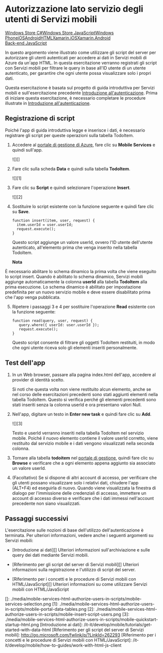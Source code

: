 <properties pageTitle="Service-side authorization (HTML) | Mobile Dev Center" metaKeywords="" description="Learn how to authorize users in the JavaScript backend of Azure Mobile Services." metaCanonical="" services="" documentationCenter="Mobile" title="Service-side authorization of Mobile Services users" authors="glenga" solutions="" manager="" editor="" />

<tags ms.service="mobile-services" ms.workload="mobile" ms.tgt_pltfrm="mobile-html" ms.devlang="javascript" ms.topic="article" ms.date="01/01/1900" ms.author="glenga"></tags>

# Autorizzazione lato servizio degli utenti di Servizi mobili

<div class="dev-center-tutorial-selector sublanding"><a href="/it-it/documentation/articles/mobile-services-windows-store-dotnet-authorize-users-in-scripts" title="Windows Store C#">Windows Store C#</a><a href="/it-it/documentation/articles/mobile-services-windows-store-javascript-authorize-users-in-scripts" title="Windows Store JavaScript">Windows Store JavaScript</a><a href="/it-it/documentation/articles/mobile-services-windows-phone-authorize-users-in-scripts" title="Windows Phone">Windows Phone</a><a href="/it-it/documentation/articles/mobile-services-ios-authorize-users-in-scripts" title="iOS">iOS</a><a href="/it-it/documentation/articles/mobile-services-android-authorize-users-in-scripts" title="Android">Android</a><a href="/it-it/documentation/articles/mobile-services-html-authorize-users-in-scripts" title="HTML" class="current">HTML</a><a href="/it-it/documentation/articles/partner-xamarin-mobile-services-ios-authorize-users-in-scripts" title="Xamarin.iOS" class="current">Xamarin.iOS</a><a href="/it-it/documentation/articles/partner-xamarin-mobile-services-android-authorize-users-in-scripts" title="Xamarin.Android" class="current">Xamarin.Android</a></div>

<div class="dev-center-tutorial-subselector"><a href="/it-it/documentation/articles/mobile-services-html-authorize-users-in-scripts/"  title="JavaScript backend" class="current">Back-end JavaScript</a></div>

In questo argomento viene illustrato come utilizzare gli script del server per autorizzare gli utenti autenticati per accedere ai dati in Servizi mobili di Azure da un'app HTML. In questa esercitazione verranno registrati gli script con Servizi mobili per filtrare le query in base all'ID utente di un utente autenticato, per garantire che ogni utente possa visualizzare solo i propri dati.

Questa esercitazione è basata sul progetto di guida introduttiva per Servizi mobili e sull'esercitazione precedente [Introduzione all'autenticazione][]. Prima di iniziare questa esercitazione, è necessario completare le procedure illustrate in [Introduzione all'autenticazione][].

## <a name="register-scripts"></a>Registrazione di script

Poiché l'app di guida introduttiva legge e inserisce i dati, è necessario registrare gli script per queste operazioni sulla tabella TodoItem.

1.  Accedere al [portale di gestione di Azure][], fare clic su **Mobile Services** e quindi sull'app.

    ![][]

2.  Fare clic sulla scheda **Data** e quindi sulla tabella **TodoItem**.

    ![][1]

3.  Fare clic su **Script** e quindi selezionare l'operazione **Insert**.

    ![][2]

4.  Sostituire lo script esistente con la funzione seguente e quindi fare clic su **Save**.

        function insert(item, user, request) {
          item.userId = user.userId;    
          request.execute();
        }

    Questo script aggiunge un valore userId, ovvero l'ID utente dell'utente autenticato, all'elemento prima che venga inserito nella tabella TodoItem.

    <div class="dev-callout"><b>Nota</b>
<p>&Egrave; necessario abilitare lo schema dinamico la prima volta che viene eseguito lo script insert. Quando &egrave; abilitato lo schema dinamico, Servizi mobili aggiunge automaticamente la colonna <strong>userId</strong> alla tabella <strong>TodoItem</strong> alla prima esecuzione. Lo schema dinamico &egrave; abilitato per impostazione predefinita per un nuovo servizio mobile e deve essere disabilitato prima che l'app venga pubblicata.</p>
</div>

5.  Ripetere i passaggi 3 e 4 per sostituire l'operazione **Read** esistente con la funzione seguente:

        function read(query, user, request) {
           query.where({ userId: user.userId });    
           request.execute();
        }

    Questo script consente di filtrare gli oggetti TodoItem restituiti, in modo che ogni utente riceva solo gli elementi inseriti personalmente.

## Test dell'app

1.  In un Web browser, passare alla pagina index.html dell'app, accedere al provider di identità scelto.

    Si noti che questa volta non viene restituito alcun elemento, anche se nel corso delle esercitazioni precedenti sono stati aggiunti elementi nella tabella TodoItem. Questo si verifica perché gli elementi precedenti sono stati inseriti senza la colonna userId e ora presentano valori Null.

2.  Nell'app, digitare un testo in **Enter new task** e quindi fare clic su **Add**.

    ![][3]

    Testo e userId verranno inseriti nella tabella TodoItem nel servizio mobile. Poiché il nuovo elemento contiene il valore userId corretto, viene restituito dal servizio mobile e i dati vengono visualizzati nella seconda colonna.

3.  Tornare alla tabella **todoitem** nel [portale di gestione][portale di gestione di Azure], quindi fare clic su **Browse** e verificare che a ogni elemento appena aggiunto sia associato un valore userId.

4.  (Facoltativo) Se si dispone di altri account di accesso, per verificare che gli utenti possano visualizzare solo i relativi dati, chiudere l'app (ALT+F4) ed eseguirla di nuovo. Quando viene visualizzata la finestra di dialogo per l'immissione delle credenziali di accesso, immettere un account di accesso diverso e verificare che i dati immessi nell'account precedente non siano visualizzati.

## Passaggi successivi

L'esercitazione sulle nozioni di base dell'utilizzo dell'autenticazione è terminata. Per ulteriori informazioni, vedere anche i seguenti argomenti su Servizi mobili:

-   [Introduzione ai dati][]
    Ulteriori informazioni sull'archiviazione e sulle query dei dati mediante Servizi mobili.

-   [Riferimento per gli script del server di Servizi mobili][]
    Ulteriori informazioni sulla registrazione e l'utilizzo di script del server.

-   [Riferimento per i concetti e le procedure di Servizi mobili con HTML/JavaScript][]
    Ulteriori informazioni su come utilizzare Servizi mobili con HTML/JavaScript

<!-- Anchors. --> <!-- Images. --> <!-- URLs. -->

  [Windows Store C#]: /it-it/documentation/articles/mobile-services-windows-store-dotnet-authorize-users-in-scripts "Windows Store C#"
  [Windows Store JavaScript]: /it-it/documentation/articles/mobile-services-windows-store-javascript-authorize-users-in-scripts "Windows Store JavaScript"
  [Windows Phone]: /it-it/documentation/articles/mobile-services-windows-phone-authorize-users-in-scripts "Windows Phone"
  [iOS]: /it-it/documentation/articles/mobile-services-ios-authorize-users-in-scripts "iOS"
  [Android]: /it-it/documentation/articles/mobile-services-android-authorize-users-in-scripts "Android"
  [HTML]: /it-it/documentation/articles/mobile-services-html-authorize-users-in-scripts "HTML"
  [Xamarin.iOS]: /it-it/documentation/articles/partner-xamarin-mobile-services-ios-authorize-users-in-scripts "Xamarin.iOS"
  [Xamarin.Android]: /it-it/documentation/articles/partner-xamarin-mobile-services-android-authorize-users-in-scripts "Xamarin.Android"
  [Back-end JavaScript]: /it-it/documentation/articles/mobile-services-html-authorize-users-in-scripts/ "JavaScript backend"
  [Introduzione all'autenticazione]: /it-it/develop/mobile/tutorials/get-started-with-users-html
  [portale di gestione di Azure]: https://manage.windowsazure.com/
  []: ./media/mobile-services-html-authorize-users-in-scripts/mobile-services-selection.png
  [1]: ./media/mobile-services-html-authorize-users-in-scripts/mobile-portal-data-tables.png
  [2]: ./media/mobile-services-html-authorize-users-in-scripts/mobile-insert-script-users.png
  [3]: ./media/mobile-services-html-authorize-users-in-scripts/mobile-quickstart-startup-html.png
  [Introduzione ai dati]: /it-it/develop/mobile/tutorials/get-started-with-data-html
  [Riferimento per gli script del server di Servizi mobili]: http://go.microsoft.com/fwlink/p/?LinkId=262293
  [Riferimento per i concetti e le procedure di Servizi mobili con HTML/JavaScript]: /it-it/develop/mobile/how-to-guides/work-with-html-js-client
